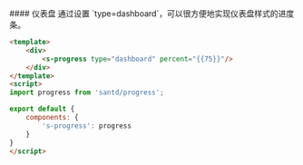<text lang="cn">
#### 仪表盘
通过设置 `type=dashboard`，可以很方便地实现仪表盘样式的进度条。
</text>

```html
<template>
    <div>
        <s-progress type="dashboard" percent="{{75}}"/>
    </div>
</template>
<script>
import progress from 'santd/progress';

export default {
    components: {
        's-progress': progress
    }
}
</script>
```
